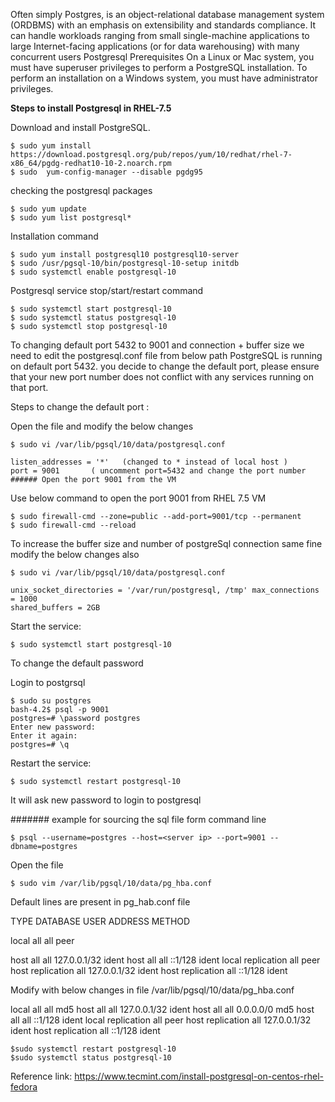 Often simply Postgres, is an object-relational database management system (ORDBMS) with an emphasis on extensibility and standards compliance. It can handle workloads ranging from small single-machine applications to large Internet-facing applications (or for data warehousing) with many concurrent users Postgresql Prerequisites On a Linux or Mac system, you must have superuser privileges to perform a PostgreSQL installation. To perform an installation on a Windows system, you must have administrator privileges.

**Steps to install Postgresql in RHEL-7.5**

Download and install PostgreSQL.

    $ sudo yum install https://download.postgresql.org/pub/repos/yum/10/redhat/rhel-7-x86_64/pgdg-redhat10-10-2.noarch.rpm 
    $ sudo  yum-config-manager --disable pgdg95

checking the postgresql packages

    $ sudo yum update 
    $ sudo yum list postgresql*

Installation command 

    $ sudo yum install postgresql10 postgresql10-server
    $ sudo /usr/pgsql-10/bin/postgresql-10-setup initdb
    $ sudo systemctl enable postgresql-10

Postgresql service stop/start/restart command 

    $ sudo systemctl start postgresql-10
    $ sudo systemctl status postgresql-10 
    $ sudo systemctl stop postgresql-10

To changing default port 5432 to 9001 and connection + buffer size we need to edit the postgresql.conf file from below path 
PostgreSQL is running on default port 5432. 
you decide to change the default port, please ensure that your new port number does not conflict with any services running on that port. 

Steps to change the default port :

Open the file  and modify the below changes 

    $ sudo vi /var/lib/pgsql/10/data/postgresql.conf

    listen_addresses = '*'   (changed to * instead of local host )
    port = 9001       ( uncomment port=5432 and change the port number 
    ###### Open the port 9001 from the VM 

Use below command to open the port 9001 from RHEL 7.5 VM

    $ sudo firewall-cmd --zone=public --add-port=9001/tcp --permanent
    $ sudo firewall-cmd --reload

To increase the buffer size and number of postgreSql connection same fine modify the below changes also

    $ sudo vi /var/lib/pgsql/10/data/postgresql.conf 

    unix_socket_directories = '/var/run/postgresql, /tmp' max_connections = 1000
    shared_buffers = 2GB

Start the service:

    $ sudo systemctl start postgresql-10

To change the default password

Login to postgrsql

    $ sudo su postgres
    bash-4.2$ psql -p 9001
    postgres=# \password postgres
    Enter new password:
    Enter it again:
    postgres=# \q

Restart the service:

    $ sudo systemctl restart postgresql-10

It will ask new password to login to postgresql

####### example for sourcing the sql file form command line

    $ psql --username=postgres --host=<server ip> --port=9001 --dbname=postgres 

Open the file

    $ sudo vim /var/lib/pgsql/10/data/pg_hba.conf

Default lines are present in pg_hab.conf file

TYPE DATABASE USER ADDRESS METHOD

 local all all peer

 host all all 127.0.0.1/32 ident
 host all all ::1/128 ident
 local replication all peer
 host replication all 127.0.0.1/32 ident
 host replication all ::1/128 ident

Modify with below changes in file /var/lib/pgsql/10/data/pg_hba.conf

 local all all md5
 host all all 127.0.0.1/32 ident
 host all all 0.0.0.0/0 md5
 host all all ::1/128 ident
 local replication all peer
 host replication all 127.0.0.1/32 ident
 host replication all ::1/128 ident

    $sudo systemctl restart postgresql-10
    $sudo systemctl status postgresql-10

Reference link: https://www.tecmint.com/install-postgresql-on-centos-rhel-fedora